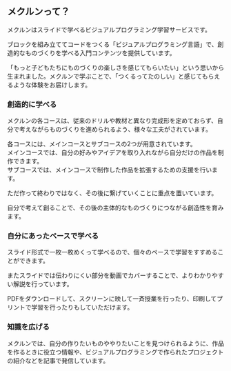 ## メクルンって？
メクルンはスライドで学べるビジュアルプログラミング学習サービスです。

ブロックを組み立ててコードをつくる「ビジュアルプログラミング言語」で、創造的なものづくりを学べる入門コンテンツを提供しています。

「もっと子どもたちにものづくりの楽しさを感じてもらいたい」という思いから生まれました。メクルンで学ぶことで、「つくるってたのしい」と感じてもらえるような体験をお届けします。

### 創造的に学べる
メクルンの各コースは、従来のドリルや教材と異なり完成形を定めておらず、自分で考えながらものづくりを進められるよう、様々な工夫がされています。

各コースには、メインコースとサブコースの2つが用意されています。  
メインコースでは、自分の好みやアイデアを取り入れながら自分だけの作品を制作できます。  
サブコースでは、メインコースで制作した作品を拡張するための支援を行います。

ただ作って終わりではなく、その後に繋げていくことに重点を置いています。

自分で考えて創ることで、その後の主体的なものづくりにつながる創造性を育みます。

### 自分にあったペースで学べる
スライド形式で一枚一枚めくって学べるので、個々のペースで学習をすすめることができます。

またスライドでは伝わりにくい部分を動画でカバーすることで、よりわかりやすい解説を行っています。

PDFをダウンロードして、スクリーンに映して一斉授業を行ったり、印刷してプリントで学習を行ったりもしていただけます。

### 知識を広げる
メクルンでは、自分の作りたいものややりたいことを見つけられるように、作品を作るときに役立つ情報や、ビジュアルプログラミングで作られたプロジェクトの紹介などを記事で発信しています。
